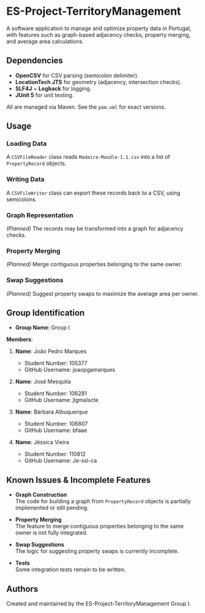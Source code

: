 # ES-Project-TerritoryManagement

A software application to manage and optimize property data in Portugal,  
with features such as graph-based adjacency checks, property merging,  
and average area calculations.

## Dependencies

- **OpenCSV** for CSV parsing (semicolon delimiter).
- **LocationTech JTS** for geometry (adjacency, intersection checks).
- **SLF4J** + **Logback** for logging.
- **JUnit 5** for unit testing.

All are managed via Maven. See the `pom.xml` for exact versions.

## Usage

### Loading Data
A `CSVFileReader` class reads `Madeira-Moodle-1.1.csv` into a list of `PropertyRecord` objects.

### Writing Data
A `CSVFileWriter` class can export these records back to a CSV, using semicolons.

### Graph Representation
*(Planned)* The records may be transformed into a graph for adjacency checks.

### Property Merging
*(Planned)* Merge contiguous properties belonging to the same owner.

### Swap Suggestions
*(Planned)* Suggest property swaps to maximize the average area per owner.

## Group Identification

- **Group Name**: Group I

**Members**:

1. **Name**: João Pedro Marques
   - Student Number: 105377
   - GitHub Username: joaopgamarques

2. **Name**: José Mesquita
   - Student Number: 106281
   - GitHub Username: jlgmaIscte

3. **Name**: Bárbara Albuquerque
   - Student Number: 106807
   - GitHub Username: bfaae

4. **Name**: Jéssica Vieira
   - Student Number: 110812
   - GitHub Username: Je-ssi-ca

## Known Issues & Incomplete Features

- **Graph Construction**  
  The code for building a graph from `PropertyRecord` objects is partially implemented or still pending.

- **Property Merging**  
  The feature to merge contiguous properties belonging to the same owner is not fully integrated.

- **Swap Suggestions**  
  The logic for suggesting property swaps is currently incomplete.

- **Tests**  
  Some integration tests remain to be written.

## Authors

Created and maintained by the ES-Project-TerritoryManagement Group I.
